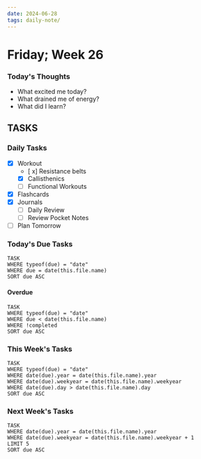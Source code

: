 ```yaml
---
date: 2024-06-28
tags: daily-note/
---
```


#  Friday; Week  26



### Today's Thoughts

- What excited me today?
- What drained me of energy?
- What did I learn?


## TASKS

### Daily Tasks

- [x] Workout
	- [ x] Resistance belts
	- [x] Callisthenics
	- [ ] Functional Workouts
- [x] Flashcards
- [x] Journals
	- [ ] Daily Review
	- [ ] Review Pocket Notes  
- [ ] Plan Tomorrow

### Today's Due Tasks

```dataview
TASK 
WHERE typeof(due) = "date"
WHERE due = date(this.file.name)
SORT due ASC
```

#### Overdue

```dataview
TASK 
WHERE typeof(due) = "date"
WHERE due < date(this.file.name)
WHERE !completed
SORT due ASC
```

### This Week's Tasks

```dataview
TASK 
WHERE typeof(due) = "date"
WHERE date(due).year = date(this.file.name).year
WHERE date(due).weekyear = date(this.file.name).weekyear
WHERE date(due).day > date(this.file.name).day
SORT due ASC
```

### Next Week's Tasks

```dataview
TASK 
WHERE date(due).year = date(this.file.name).year
WHERE date(due).weekyear = date(this.file.name).weekyear + 1
LIMIT 5
SORT due ASC
```